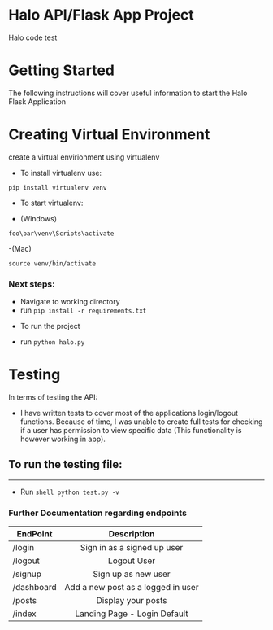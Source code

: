 # Halo API/Flask App Project 

Halo code test

# Getting Started

The following instructions will cover useful information to start the Halo Flask Application

# Creating Virtual Environment
create a virtual envirionment using virtualenv

* To install virtualenv use:
```shell
pip install virtualenv venv
```

* To start virtualenv:
- (Windows)
```shell
foo\bar\venv\Scripts\activate
```
-(Mac)
```shell
source venv/bin/activate
```

### Next steps:
- Navigate to working directory
- run ```pip install -r requirements.txt```
* To run the project
- run ```python halo.py```

# Testing
In terms of testing the API:
* I have written tests to cover most of the applications login/logout functions. Because of time, I was unable to create full tests for checking if a user has permission to view specific data (This functionality is however working in app).

## To run the testing file:
---
- Run ```shell
python test.py -v```
### Further Documentation regarding endpoints

| EndPoint        | Description | 
| ------------- |:-------------:| 
| /login      | Sign in as a signed up user |
| /logout       | Logout User  |
| /signup       | Sign up as new user  |
| /dashboard| Add a new post as a logged in user     |
| /posts        | Display your posts   | 
| /index        | Landing Page - Login Default     |